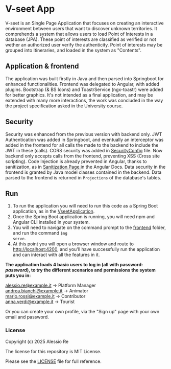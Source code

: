 # V-seet App
V-seet is an Single Page Application that focuses on creating an interactive environment
between users that want to discover unknown territories.
It comprehends a system that allows users to load Point of Interests in a database (JPA).
These point of interests are classified as verified or not wether an authorized user verify the authenticity. Point of interests may be grouped into Itineraries, and loaded in the system as "Contents".

## Application & frontend
The application was built firstly in Java and then parsed into Springboot for enhanced functionalities.
Frontend was delegated to Angular, with added plugins. Bootstrap (& BS Icons) and ToastrService (ngx-toastr) were added for better graphics.
It's not intended as a final application, and may be extended with many more interactions,
the work was concluded in the way the project specification asked in the University course.

## Security
Security was enhanced from the previous version with backend only. JWT Authentication was added in Springboot, and eventually 
an interceptor was added in the frontend for all calls the made to the backend to include the JWT in these (calls). 
CORS security was added in [SecurityConfig](SecurityConfig) file. Now backend only accepts calls from the frontend, preventing XSS (Cross site scripting).
Code Injection is already prevented in Angular, thanks to sanitization, as in <a href="https://angular.dev/best-practices/security#sanitization-and-security-contexts.">Sanitization Page </a> in the Angular Docs.
Data security in the frontend is granted by Java model classes contained in the backend. Data parsed to the frontend is returned in <code>Projections</code> of the database's tables.


## Run
1. To run the application you will need to run this code as a Spring Boot application, as in the [VseetApplication](main).
2. Once the Spring Boot application is running, you will need npm and Angular CLI installed in your system.
3. You will need to navigate on the command prompt to the [frontend](frontend) folder, and run the command
    <code>$ng serve</code>.
4. At this point you will open a browser window and route to <u>http://localhost:4200</u>, and you'll have successfully run 
    the application and can interact with all the features in it.

<b>The application loads 4 basic users to log in (all with password: <i>password</i>), to try the different
scenarios and permissions the system puts you in:</b>

alessio.re@example.it -> Platform Manager</br>
andrea.bianchi@example.it -> Animator</br>
mario.rossi@example.it -> Contributor</br>
anna.verdi@example.it -> Tourist</br>

Or you can create your own profile, via the "Sign up" page with your own email and password.



### License
Copyright (c) 2025 Alessio Re

The license for this repository is MIT License.

Please see the [LICENSE](LICENSE) file for full reference.
